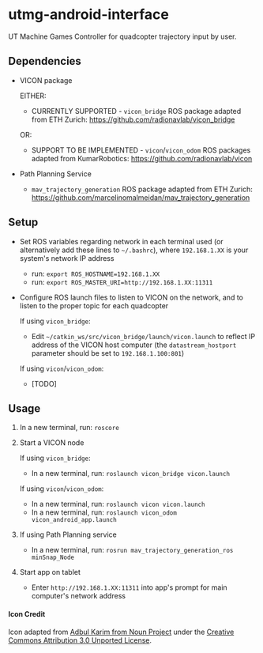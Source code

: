 # utmg-android-interface

UT Machine Games Controller for quadcopter trajectory input by user.

## Dependencies
* VICON package

  EITHER:
  * CURRENTLY SUPPORTED - `vicon_bridge` ROS package adapted from ETH Zurich: https://github.com/radionavlab/vicon_bridge
  
  OR:
  * SUPPORT TO BE IMPLEMENTED - `vicon`/`vicon_odom` ROS packages adapted from KumarRobotics: https://github.com/radionavlab/vicon
  
* Path Planning Service

    * `mav_trajectory_generation` ROS package adapted from ETH Zurich: https://github.com/marcelinomalmeidan/mav_trajectory_generation

## Setup

* Set ROS variables regarding network in each terminal used (or alternatively add these lines to `~/.bashrc`), where `192.168.1.XX` is your system's network IP address

    * run: `export ROS_HOSTNAME=192.168.1.XX`
    * run: `export ROS_MASTER_URI=http://192.168.1.XX:11311`


* Configure ROS launch files to listen to VICON on the network, and to listen to the proper topic for each quadcopter

    If using `vicon_bridge`:
    * Edit `~/catkin_ws/src/vicon_bridge/launch/vicon.launch` to reflect IP address of the VICON host computer (the `datastream_hostport` parameter should be set to `192.168.1.100:801`)

    If using `vicon`/`vicon_odom`:
    * [TODO]

## Usage

1. In a new terminal, run: `roscore`
2. Start a VICON node

    If using `vicon_bridge`:
    * In a new terminal, run: `roslaunch vicon_bridge vicon.launch`
    
    If using `vicon`/`vicon_odom`:
    * In a new terminal, run: `roslaunch vicon vicon.launch`
    * In a new terminal, run: `roslaunch vicon_odom vicon_android_app.launch`

3. If using Path Planning service
    * In a new terminal, run: `rosrun mav_trajectory_generation_ros minSnap_Node`

4. Start app on tablet
    * Enter `http://192.168.1.XX:11311` into app's prompt for main computer's network address
    
#### Icon Credit
Icon adapted from [Adbul Karim from Noun Project](https://thenounproject.com/term/quadcopter/1054422/) under the [Creative Commons Attribution 3.0 Unported License](https://creativecommons.org/licenses/by/3.0/).
